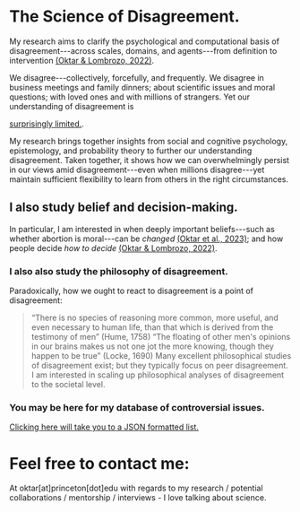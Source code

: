 # The Science of Disagreement.
My research aims to clarify the psychological and computational basis of disagreement---across scales, domains, and agents---from definition to intervention [(Oktar & Lombrozo, 2022)](https://escholarship.org/uc/item/3380n01h). 

We disagree---collectively, forcefully, and frequently. We disagree in business meetings and family dinners; about scientific issues and moral questions; with loved ones and with millions of strangers. Yet our understanding of disagreement is

[id1]: ## "For instance, compared to other topics in philosophy, the study of disagreement is “a mere infant” that has focused almost exclusively on disagreement among peers (Frances & Matheson, 2019). In the sociological literature on large-scale opinion dynamics, “basic empirical questions about how to underpin model assumptions (e.g., about how individuals respond to evidence from disagreement) remain unanswered” (Flache et al., 2017). Similarly, relevant work in political science rests on “a rather shaky foundation; there are legitimate differences of opinion---sometimes explicit, often implicit---about what disagreement is” (Klofstad et al., 2013)." 
[surprisingly limited.][id1].


<!-- space -->

<!-- space -->
My research brings together insights from social and cognitive psychology, epistemology, and probability theory to further our understanding disagreement. Taken together, it shows how we can overwhelmingly persist in our views amid disagreement---even when millions disagree---yet maintain sufficient flexibility to learn from others in the right circumstances. 

## I also study belief and decision-making. 
In particular, I am interested in when deeply important beliefs---such as whether abortion is moral---can be _changed_ [(Oktar et al., 2023)](https://doi.org/10.1016/j.cognition.2023.105434); and 
how people decide _how to decide_ [(Oktar & Lombrozo, 2022)](https://www.sciencedirect.com/science/article/pii/S0010027722000099).

### I also also study the philosophy of disagreement.
Paradoxically, how we ought to react to disagreement is a point of disagreement: 
> “There is no species of reasoning more common, more useful, and even necessary to human life, than that which is derived from the testimony of men” (Hume, 1758)
“The floating of other men's opinions in our brains makes us not one jot the more knowing, though they happen to be true” (Locke, 1690)
Many excellent philosophical studies of disagreement exist; but they typically focus on peer disagreement. I am interested in scaling up philosophical analyses of disagreement to the societal level.

### You may be here for my database of controversial issues.
[Clicking here will take you to a JSON formatted list.](https://github.com/keremoktar/disagreement_statsampling/blob/main/issues.js) 

# Feel free to contact me:
At oktar[at]princeton[dot]edu with regards to my research / potential collaborations / mentorship / interviews - I love talking about science.
